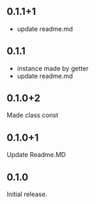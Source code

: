 ## 0.1.1+1

* update readme.md

## 0.1.1

 * instance made by getter
 * update readme.md

## 0.1.0+2

Made class const

## 0.1.0+1

Update Readme.MD

## 0.1.0

Initial release.
